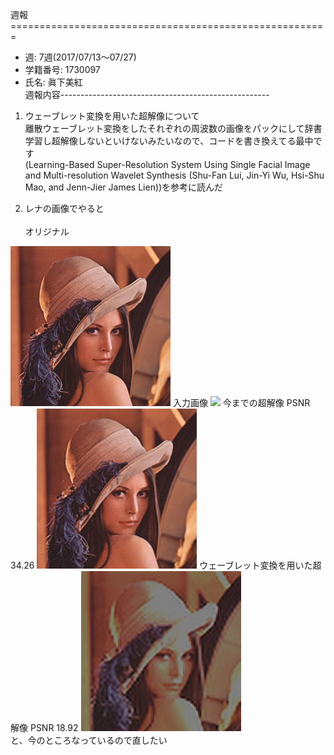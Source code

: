 週報 =======================================================  
* 週: 7週(2017/07/13〜07/27)
* 学籍番号: 1730097 
* 氏名: 眞下美紅                                                                                                               
週報内容----------------------------------------------------  
1. ウェーブレット変換を用いた超解像について <br>
離散ウェーブレット変換をしたそれぞれの周波数の画像をパックにして辞書学習し超解像しないといけないみたいなので、コードを書き換えてる最中です           
(Learning-Based Super-Resolution System Using Single Facial Image and Multi-resolution Wavelet Synthesis
(Shu-Fan Lui, Jin-Yi Wu, Hsi-Shu Mao, and Jenn-Jier James Lien))を参考に読んだ



2. レナの画像でやると <br>                                                                                                 
オリジナル <br>  
<img src="https://raw.githubusercontent.com/mashimomiku/ScSR/master/Data/Testing/gnd.bmp">
入力画像
<img src="https://raw.githubusercontent.com/mashimomiku/code/master/Data/Testing/input.bmp">
今までの超解像 PSNR 34.26               
<img src="https://raw.githubusercontent.com/mashimomiku/ScSR/master/SR34.267392.bmp">
ウェーブレット変換を用いた超解像  PSNR 18.92
<img src="https://raw.githubusercontent.com/mashimomiku/ScSR/master/18.9295.bmp">
<br>
と、今のところなっているので直したい
